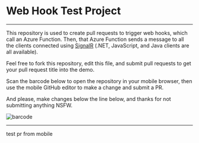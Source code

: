 # Web Hook Test Project
---

This repository is used to create pull requests to trigger web hooks, which call an Azure Function. Then, that Azure Function sends a message to all the clients connected using [SignalR](https://github.com/aspnet/signalr) (.NET, JavaScript, and Java clients are all available). 

Feel free to fork this repository, edit this file, and submit pull requests to get your pull request title into the demo. 

Scan the barcode below to open the repository in your mobile browser, then use the mobile GitHub editor to make a change and submit a PR. 

And please, make changes below the line below, and thanks for not submitting anything NSFW. 

![barcode](barcode.gif)

--- 

test pr from mobile
